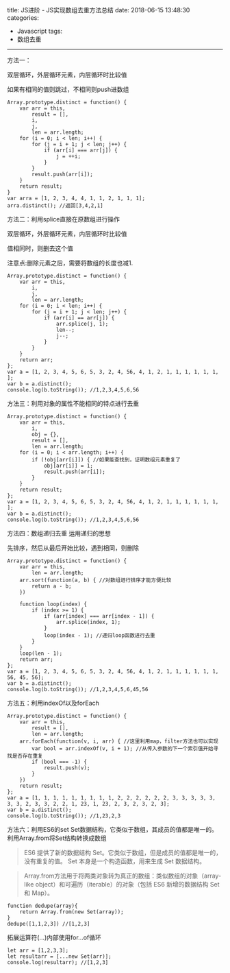 title: JS进阶 - JS实现数组去重方法总结
date: 2018-06-15 13:48:30
categories:
- Javascript
tags:
- 数组去重
---

方法一：

双层循环，外层循环元素，内层循环时比较值

如果有相同的值则跳过，不相同则push进数组

    Array.prototype.distinct = function() {
        var arr = this,
            result = [],
            i,
            j,
            len = arr.length;
        for (i = 0; i < len; i++) {
            for (j = i + 1; j < len; j++) {
                if (arr[i] === arr[j]) {
                    j = ++i;
                }
            }
            result.push(arr[i]);
        }
        return result;
    }
    var arra = [1, 2, 3, 4, 4, 1, 1, 2, 1, 1, 1];
    arra.distinct(); //返回[3,4,2,1]
<!-- more -->
方法二：利用splice直接在原数组进行操作

双层循环，外层循环元素，内层循环时比较值

值相同时，则删去这个值

注意点:删除元素之后，需要将数组的长度也减1.

    Array.prototype.distinct = function() {
        var arr = this,
            i,
            j,
            len = arr.length;
        for (i = 0; i < len; i++) {
            for (j = i + 1; j < len; j++) {
                if (arr[i] == arr[j]) {
                    arr.splice(j, 1);
                    len--;
                    j--;
                }
            }
        }
        return arr;
    };
    var a = [1, 2, 3, 4, 5, 6, 5, 3, 2, 4, 56, 4, 1, 2, 1, 1, 1, 1, 1, 1, ];
    var b = a.distinct();
    console.log(b.toString()); //1,2,3,4,5,6,56
方法三：利用对象的属性不能相同的特点进行去重

    Array.prototype.distinct = function() {
        var arr = this,
            i,
            obj = {},
            result = [],
            len = arr.length;
        for (i = 0; i < arr.length; i++) {
            if (!obj[arr[i]]) { //如果能查找到，证明数组元素重复了
                obj[arr[i]] = 1;
                result.push(arr[i]);
            }
        }
        return result;
    };
    var a = [1, 2, 3, 4, 5, 6, 5, 3, 2, 4, 56, 4, 1, 2, 1, 1, 1, 1, 1, 1, ];
    var b = a.distinct();
    console.log(b.toString()); //1,2,3,4,5,6,56
方法四：数组递归去重
运用递归的思想

先排序，然后从最后开始比较，遇到相同，则删除

    Array.prototype.distinct = function() {
        var arr = this,
            len = arr.length;
        arr.sort(function(a, b) { //对数组进行排序才能方便比较
            return a - b;
        })

        function loop(index) {
            if (index >= 1) {
                if (arr[index] === arr[index - 1]) {
                    arr.splice(index, 1);
                }
                loop(index - 1); //递归loop函数进行去重
            }
        }
        loop(len - 1);
        return arr;
    };
    var a = [1, 2, 3, 4, 5, 6, 5, 3, 2, 4, 56, 4, 1, 2, 1, 1, 1, 1, 1, 1, 56, 45, 56];
    var b = a.distinct();
    console.log(b.toString()); //1,2,3,4,5,6,45,56
方法五：利用indexOf以及forEach

    Array.prototype.distinct = function() {
        var arr = this,
            result = [],
            len = arr.length;
        arr.forEach(function(v, i, arr) { //这里利用map，filter方法也可以实现
            var bool = arr.indexOf(v, i + 1); //从传入参数的下一个索引值开始寻找是否存在重复
            if (bool === -1) {
                result.push(v);
            }
        })
        return result;
    };
    var a = [1, 1, 1, 1, 1, 1, 1, 1, 1, 2, 2, 2, 2, 2, 2, 3, 3, 3, 3, 3, 3, 3, 2, 3, 3, 2, 2, 1, 23, 1, 23, 2, 3, 2, 3, 2, 3];
    var b = a.distinct();
    console.log(b.toString()); //1,23,2,3
方法六：利用ES6的set
Set数据结构，它类似于数组，其成员的值都是唯一的。
利用Array.from将Set结构转换成数组

>ES6 提供了新的数据结构 Set。它类似于数组，但是成员的值都是唯一的，没有重复的值。
Set 本身是一个构造函数，用来生成 Set 数据结构。

>Array.from方法用于将两类对象转为真正的数组：类似数组的对象（array-like object）和可遍历（iterable）的对象（包括 ES6 新增的数据结构 Set 和 Map）。

    function dedupe(array){
        return Array.from(new Set(array));
    }
    dedupe([1,1,2,3]) //[1,2,3]
拓展运算符(...)内部使用for...of循环

    let arr = [1,2,3,3];
    let resultarr = [...new Set(arr)];
    console.log(resultarr); //[1,2,3]

